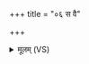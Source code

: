 +++
title = "०६ स वै"

+++
<details><summary>मूलम् (VS)</summary>

स वै दि॒ग्भ्यो᳡जा॑यत॒ तस्मा॒द्दिशो᳡जायन्त ॥
</details>